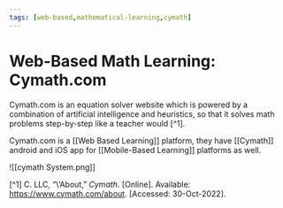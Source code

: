 ```yaml
---
tags: [web-based,mathematical-learning,cymath]
---
```

# Web-Based Math Learning: Cymath.com 

Cymath.com is an equation solver website which is powered by a combination of artificial intelligence and heuristics, so that it solves math problems step-by-step like a teacher would [^1].

Cymath.com is a [[Web Based Learning]] platform, they have [[Cymath]] android and iOS app for [[Mobile-Based Learning]] platforms as well. 

![[cymath System.png]]

[^1] C. LLC, “\‘About,” _Cymath_. [Online]. Available: https://www.cymath.com/about. [Accessed: 30-Oct-2022].

